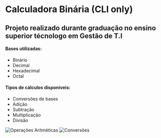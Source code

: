 # Calculadora Binária (CLI only)
## Projeto realizado durante graduação no ensino superior técnologo em Gestão de T.I

#### Bases utilizadas:

- Binário
- Decimal
- Hexadecimal
- Octal
  
#### Tipos de cálculos disponíveis:

- Conversões de bases
- Adição
- Subtração
- Multiplicação
- Divisão

![Operações Aritméticas](https://github.com/user-attachments/assets/7d483a49-2215-439b-9229-6dbe0fc6f0de)
![Conversões](https://github.com/user-attachments/assets/62a92d4f-4288-4515-8799-c4003e2cb74e)
